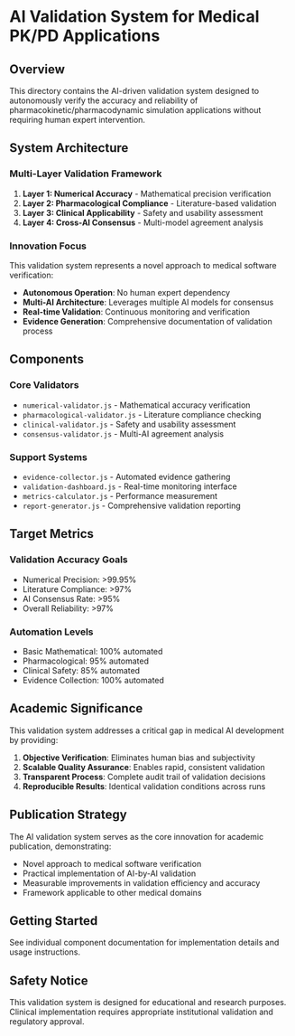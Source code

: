 # AI Validation System for Medical PK/PD Applications

## Overview
This directory contains the AI-driven validation system designed to autonomously verify the accuracy and reliability of pharmacokinetic/pharmacodynamic simulation applications without requiring human expert intervention.

## System Architecture

### Multi-Layer Validation Framework
1. **Layer 1: Numerical Accuracy** - Mathematical precision verification
2. **Layer 2: Pharmacological Compliance** - Literature-based validation  
3. **Layer 3: Clinical Applicability** - Safety and usability assessment
4. **Layer 4: Cross-AI Consensus** - Multi-model agreement analysis

### Innovation Focus
This validation system represents a novel approach to medical software verification:
- **Autonomous Operation**: No human expert dependency
- **Multi-AI Architecture**: Leverages multiple AI models for consensus
- **Real-time Validation**: Continuous monitoring and verification
- **Evidence Generation**: Comprehensive documentation of validation process

## Components

### Core Validators
- `numerical-validator.js` - Mathematical accuracy verification
- `pharmacological-validator.js` - Literature compliance checking
- `clinical-validator.js` - Safety and usability assessment
- `consensus-validator.js` - Multi-AI agreement analysis

### Support Systems
- `evidence-collector.js` - Automated evidence gathering
- `validation-dashboard.js` - Real-time monitoring interface
- `metrics-calculator.js` - Performance measurement
- `report-generator.js` - Comprehensive validation reporting

## Target Metrics

### Validation Accuracy Goals
- Numerical Precision: >99.95%
- Literature Compliance: >97%
- AI Consensus Rate: >95%
- Overall Reliability: >97%

### Automation Levels
- Basic Mathematical: 100% automated
- Pharmacological: 95% automated
- Clinical Safety: 85% automated
- Evidence Collection: 100% automated

## Academic Significance

This validation system addresses a critical gap in medical AI development by providing:
1. **Objective Verification**: Eliminates human bias and subjectivity
2. **Scalable Quality Assurance**: Enables rapid, consistent validation
3. **Transparent Process**: Complete audit trail of validation decisions
4. **Reproducible Results**: Identical validation conditions across runs

## Publication Strategy

The AI validation system serves as the core innovation for academic publication, demonstrating:
- Novel approach to medical software verification
- Practical implementation of AI-by-AI validation
- Measurable improvements in validation efficiency and accuracy
- Framework applicable to other medical domains

## Getting Started

See individual component documentation for implementation details and usage instructions.

## Safety Notice

This validation system is designed for educational and research purposes. Clinical implementation requires appropriate institutional validation and regulatory approval.